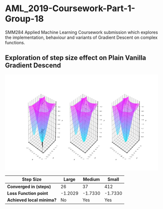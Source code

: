 # AML_2019-Coursework-Part-1-Group-18
SMM284 Applied Machine Learning Coursework submission which explores the implementation, behaviour and variants of Gradient Descent on complex functions.

## Exploration of step size effect on Plain Vanilla Gradient Descend

![](images/pv_stepsize.png)

| **Step Size** | Large | Medium | Small |
|---------------|-------|--------|-------|
| **Converged in (steps)** | 26 | 37 | 412 |
| **Loss Function point** | -1.2029 | -1.7330 | -1.7330 |
| **Achieved local minima?** | No | Yes | Yes |
